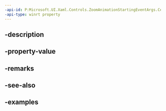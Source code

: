 ```yaml
---
-api-id: P:Microsoft.UI.Xaml.Controls.ZoomAnimationStartingEventArgs.CenterPoint
-api-type: winrt property
---
```


## -description

## -property-value

## -remarks

## -see-also

## -examples

